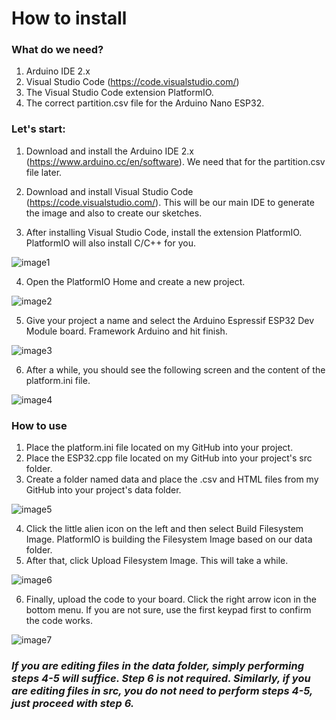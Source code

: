 # How to install

### What do we need?
1. Arduino IDE 2.x
2. Visual Studio Code (https://code.visualstudio.com/)
3. The Visual Studio Code extension PlatformIO.
4. The correct partition.csv file for the Arduino Nano ESP32.

### Let's start:
1. Download and install the Arduino IDE 2.x (https://www.arduino.cc/en/software). We need that for the partition.csv file later.

2. Download and install Visual Studio Code (https://code.visualstudio.com/). This will be our main IDE to generate the image and also to create our sketches.

3. After installing Visual Studio Code, install the extension PlatformIO. PlatformIO will also install C/C++ for you.

![image1](../images/image1.png)

4. Open the PlatformIO Home and create a new project.

![image2](../images/image2.png)

5. Give your project a name and select the Arduino Espressif ESP32 Dev Module board. Framework Arduino and hit finish.

![image3](../images/image3.png)

6. After a while, you should see the following screen and the content of the platform.ini file.

![image4](../images/image4.png)

### How to use
1. Place the platform.ini file located on my GitHub into your project.
2. Place the ESP32.cpp file located on my GitHub into your project's src folder.
3. Create a folder named data and place the .csv and HTML files from my GitHub into your project's data folder.

![image5](../images/image5.png)

4. Click the little alien icon on the left and then select Build Filesystem Image. PlatformIO is building the Filesystem Image based on our data folder.
5. After that, click Upload Filesystem Image. This will take a while.

![image6](../images/image6.png)

6. Finally, upload the code to your board. Click the right arrow icon in the bottom menu. If you are not sure, use the first keypad first to confirm the code works.

![image7](../images/image7.png)

### ***If you are editing files in the data folder, simply performing steps 4-5 will suffice. Step 6 is not required. Similarly, if you are editing files in src, you do not need to perform steps 4-5, just proceed with step 6.***